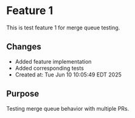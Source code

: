 # Feature 1

This is test feature 1 for merge queue testing.

## Changes
- Added feature implementation
- Added corresponding tests
- Created at: Tue Jun 10 10:05:49 EDT 2025

## Purpose
Testing merge queue behavior with multiple PRs.
